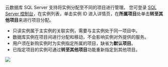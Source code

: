云数据库 SQL Server 支持将实例分配至不同的项目进行管理。
您可登录 [SQL Server 控制台](https://console.cloud.tencent.com/sqlserver)，在实例列表，单击实例 ID 进入详情页，在**所属项目**处单击**转至其他项目**来进行项目分配。
- 只读实例属于主实例的关联实例，需要与主实例处于同一项目中。
- 数据库实例在项目间进行分配和移动，不会影响实例对外提供的服务。
- 用户须在新购实例时为实例指定所属的项目，缺省为**默认项目**。
- 已指定项目的实例可通过**转至其他项目**功能重新指定到其他项目。

![](https://main.qcloudimg.com/raw/09ba2566111a3da2eab0771c3be98eff.png)

